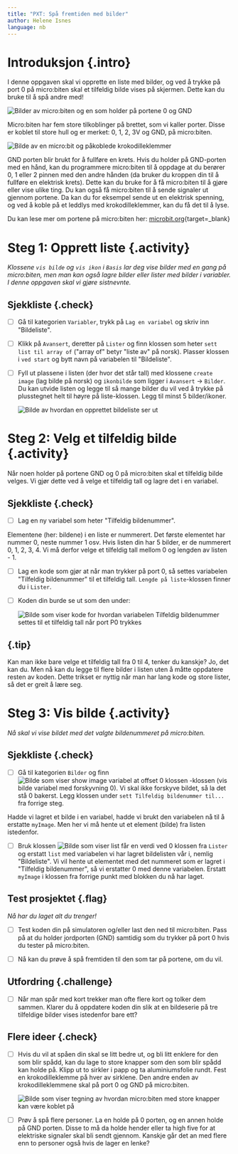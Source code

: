 ```yaml
---
title: "PXT: Spå fremtiden med bilder"
author: Helene Isnes
language: nb
---
```



# Introduksjon {.intro}

I denne oppgaven skal vi opprette en liste med bilder, og ved å trykke på port 0 på micro:biten skal et tilfeldig bilde vises på skjermen. Dette kan du bruke til å spå andre med!

![Bilder av micro:biten og en som holder på portene 0 og GND](spill.png)

Micro:biten har fem store tilkoblinger på brettet, som vi kaller porter. Disse er koblet til store hull og er merket: 0, 1, 2, 3V og GND, på micro:biten. 

![Bilde av en micro:bit og påkoblede krokodilleklemmer](kontakt.png)

GND porten blir brukt for å fullføre en krets. Hvis du holder på GND-porten med en hånd, kan du programmere micro:biten til å oppdage at du berører 0, 1 eller 2 pinnen med den andre hånden (da bruker du kroppen din til å fullføre en elektrisk krets). Dette kan du bruke for å få micro:biten til å gjøre eller vise ulike ting. Du kan også få micro:biten til å sende signaler ut gjennom portene. Da kan du for eksempel sende ut en elektrisk spenning, og ved å koble på et leddlys med krokodilleklemmer, kan du få det til å lyse. 

Du kan lese mer om portene på micro:biten her:
[microbit.org](https://microbit.org/no/guide/hardware/pins/){target=_blank}


# Steg 1: Opprett liste {.activity}

*Klossene `vis bilde` og `vis ikon` i `Basis` lar deg vise bilder med en gang på micro:biten, men man kan også lagre bilder eller lister med bilder i variabler. I denne oppgaven skal vi gjøre sistnevnte.*

## Sjekkliste {.check}

- [ ] Gå til kategorien `Variabler`, trykk på `Lag en variabel` og skriv inn "Bildeliste". 

- [ ] Klikk på `Avansert`, deretter på `Lister` og finn klossen som heter `sett list til array of` ("array of" betyr "liste av" på norsk). Plasser klossen i `ved start` og bytt navn på variabelen til "Bildeliste". 

- [ ] Fyll ut plassene i listen (der hvor det står tall) med klossene `create image` (lag bilde på norsk) og `ikonbilde` som ligger i `Avansert` -> `Bilder`. Du kan utvide listen og legge til så mange bilder du vil ved å trykke på plusstegnet helt til høyre på liste-klossen. Legg til minst 5 bilder/ikoner. 

	![Bilde av hvordan en opprettet bildeliste ser ut](sett_bildeliste_til.png)

# Steg 2: Velg et tilfeldig bilde {.activity}

Når noen holder på portene GND og 0 på micro:biten skal et tilfeldig bilde velges. Vi gjør dette ved å velge et tilfeldig tall og lagre det i en variabel. 

## Sjekkliste {.check}

- [ ] Lag en ny variabel som heter "Tilfeldig bildenummer".

Elementene (her: bildene) i en liste er nummerert. Det første elementet har nummer 0, neste nummer 1 osv. Hvis listen din har 5 bilder, er de nummerert 0, 1, 2, 3, 4. Vi må derfor velge et tilfeldig tall mellom 0 og lengden av listen - 1. 

- [ ] Lag en kode som gjør at når man trykker på port 0, så settes variabelen "Tilfeldig bildenummer" til et tilfeldig tall. `Lengde på liste`-klossen finner du i `Lister`. 

- [ ] Koden din burde se ut som den under: 

	![Bilde som viser kode for hvordan variabelen Tilfeldig bildenummer settes til et tilfeldig tall når port P0 trykkes](velg_tilfeldig_bilde.png)

## {.tip}

Kan man ikke bare velge et tilfeldig tall fra 0 til 4, tenker du kanskje? Jo, det kan du. Men nå kan du legge til flere bilder i listen uten å måtte oppdatere resten av koden. Dette trikset er nyttig når man har lang kode og store lister, så det er greit å lære seg. 


# Steg 3: Vis bilde {.activity}

*Nå skal vi vise bildet med det valgte bildenummeret på micro:biten.*

## Sjekkliste {.check}

- [ ] Gå til kategorien `Bilder` og finn ![Bilde som viser show image variabel at offset 0 klossen](vis_bilde.png) -klossen (vis bilde variabel med forskyvning 0). Vi skal ikke forskyve bildet, så la det stå 0 bakerst. Legg klossen under `sett Tilfeldig bildenummer til... ` fra forrige steg.

Hadde vi lagret et bilde i en variabel, hadde vi brukt den variabelen nå til å erstatte `myImage`. Men her vi må hente ut et element (bilde) fra listen istedenfor. 

- [ ] Bruk klossen ![Bilde som viser list får en verdi ved 0 klossen](bildeliste_faar_verdi.png) fra `Lister` og erstatt `list` med variabelen vi har lagret bildelisten vår i, nemlig "Bildeliste". Vi vil hente ut elementet med det nummeret som er lagret i "Tilfeldig bildenummer", så vi erstatter 0 med denne variabelen. Erstatt `myImage` i klossen fra forrige punkt med blokken du nå har laget. 

## Test prosjektet {.flag}

*Nå har du laget alt du trenger!*

- [ ] Test koden din på simulatoren og/eller last den ned til micro:biten. Pass på at du holder jordporten (GND) samtidig som du trykker på port 0 hvis du tester på micro:biten. 

- [ ] Nå kan du prøve å spå fremtiden til den som tar på portene, om du vil. 

## Utfordring {.challenge}

- [ ] Når man spår med kort trekker man ofte flere kort og tolker dem sammen. Klarer du å oppdatere koden din slik at en bildeserie på tre tilfeldige bilder vises istedenfor bare ett?

## Flere ideer {.check}

- [ ] Hvis du vil at spåen din skal se litt bedre ut, og bli litt enklere for den som blir spådd, kan du lage to store knapper som den som blir spådd kan holde på. Klipp ut to sirkler i papp og ta aluminiumsfolie rundt. Fest en krokodilleklemme på hver av sirklene. Den andre enden av krokodilleklemmene skal på port 0 og GND på micro:biten. 

	![Bilde som viser tegning av hvordan micro:biten med store knapper kan være koblet på](knapper.png)

- [ ] Prøv å spå flere personer. La en holde på 0 porten, og en annen holde på GND porten. Disse to må da holde hender eller ta high five for at elektriske signaler skal bli sendt gjennom. Kanskje går det an med flere enn to personer også hvis de lager en lenke?
